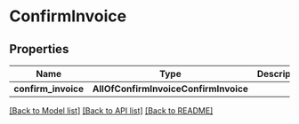 # ConfirmInvoice

## Properties
Name | Type | Description | Notes
------------ | ------------- | ------------- | -------------
**confirm_invoice** | **AllOfConfirmInvoiceConfirmInvoice** |  | 

[[Back to Model list]](../README.md#documentation-for-models) [[Back to API list]](../README.md#documentation-for-api-endpoints) [[Back to README]](../README.md)

